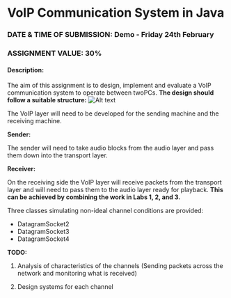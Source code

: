 # VoIP Communication System in Java

### DATE & TIME OF SUBMISSION: Demo - Friday 24th February
### ASSIGNMENT VALUE: 30%

#### Description:
The aim of this assignment is to design, implement and evaluate a VoIP communication system to operate between twoPCs.
**The design should follow a suitable structure:**
![Alt text](https://s30.postimg.org/bove8vdrl/Capture.png)

The VoIP layer will need to be developed for the sending machine and the receiving machine.

**Sender:**

The sender will need to take audio blocks from the audio layer and pass them down into the transport layer.

**Receiver:**

On the receiving side the VoIP layer will receive packets from the transport layer and will need to pass
them to the audio layer ready for playback. 
**This can be achieved by combining the work in Labs 1, 2, and 3.**

Three classes simulating non-ideal channel conditions are provided:
- DatagramSocket2
- DatagramSocket3
- DatagramSocket4

**TODO:**

1. Analysis of characteristics of the channels (Sending packets across the network and monitoring what is received)

2. Design systems for each channel


